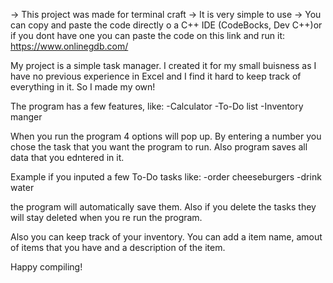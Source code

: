 
-> This project was made for terminal craft
-> It is very simple to use
-> You can copy and paste the code directly o a C++ IDE (CodeBocks, Dev C++)or if you dont have one you can paste the code on this link and run it: https://www.onlinegdb.com/

My project is a simple task manager. I created it for my small buisness as I have no previous experience in Excel and I find it hard to keep track of everything in it. So I made my own!

The program has a few features, like: 
-Calculator
-To-Do list
-Inventory manger

When you run the program 4 options will pop up. By entering a number you chose the task that you want the program to run.
Also program saves all data that you edntered in it.

Example if you inputed a few To-Do tasks like:
-order cheeseburgers
-drink water

the program will automatically save them.
Also if you delete the tasks they will stay deleted when you re run the program.

Also you can keep track of your inventory. You can add a item name, amout of items that you have and a description of the item.

Happy compiling!
